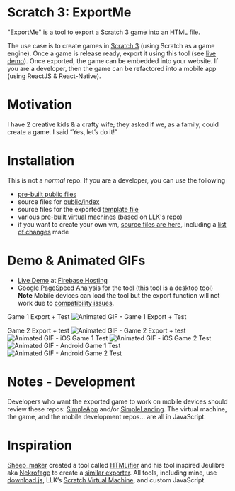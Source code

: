Scratch 3: ExportMe
=================
"ExportMe" is a tool to export a Scratch 3 game into an HTML file. 

The use case is to create games in [Scratch 3](https://en.scratch-wiki.info/wiki/Scratch_3.0) (using Scratch as a game engine). Once a game is release ready, export it using this tool (see [live demo](https://t-534-game.web.app/)). Once exported, the game can be embedded into your website. If you are a developer, then the game can be refactored into a mobile app (using ReactJS & React-Native).

Motivation
============
I have 2 creative kids & a crafty wife; they asked if we, as a family, could create a game. I said “Yes, let’s do it!”

Installation
============
This is not a *normal* repo. If you are a developer, you can use the following
* [pre-built public files](https://github.com/ottograjeda/public_ticket.534/tree/master/public)
* source files for [public/index](https://github.com/ottograjeda/public_ticket.534/tree/master/src_exportMe/for_index)
* source files for the exported [template file](https://github.com/ottograjeda/public_ticket.534/tree/master/src_exportMe/for_template)
* various [pre-built virtual machines](https://github.com/ottograjeda/public_ticket.534/tree/master/src_vm) (based on LLK's [repo](https://github.com/LLK/scratch-vm))
* if you want to create your own vm, [source files are here](https://github.com/ottograjeda/public_ticket.534/tree/master/src_vm/archive), including a [list of changes](https://github.com/ottograjeda/public_ticket.534/blob/master/src_vm/archive/readme.archive.txt) made


Demo & Animated GIFs
===========
* [Live Demo](https://t-534-game.web.app/) at [Firebase Hosting](https://firebase.google.com/docs/hosting)     
* [Google PageSpeed Analysis](https://developers.google.com/speed/pagespeed/insights/?url=https%3A%2F%2Ft-534-game.web.app%2F&tab=desktop) for the tool (this tool is a desktop tool)    
**Note** Mobile devices can load the tool but the export function will not work due to [compatibility issues](https://github.com/rndme/download/issues).     

Game 1 Export + Test
![Animated GIF - Game 1 Export + Test](https://github.com/ottograjeda/public_ticket.534/blob/master/_docs/ezgif-720_web_clickerballoon.gif)

Game 2 Export + test
![Animated GIF - Game 2 Export + test](https://github.com/ottograjeda/public_ticket.534/blob/master/_docs/ezgif-720_web_flakcannon.gif)
![Animated GIF - iOS Game 1 Test](https://github.com/ottograjeda/public_ticket.534/blob/master/_docs/ezgif-720_ios_clickerballoon.gif)
![Animated GIF - iOS Game 2 Test](https://github.com/ottograjeda/public_ticket.534/blob/master/_docs/ezgif-720_ios_flakcannon.gif)
![Animated GIF - Android Game 1 Test](https://github.com/ottograjeda/public_ticket.534/blob/master/_docs/ezgif-720_android_clickerballoon.gif)
![Animated GIF - Android Game 2 Test](https://github.com/ottograjeda/public_ticket.534/blob/master/_docs/ezgif-720_android_flakcannon.gif)

Notes - Development
===========
Developers who want the exported game to work on mobile devices should review these repos: [SimpleApp](https://github.com/ottograjeda/public_ticket.528) and/or [SimpleLanding](https://github.com/ottograjeda/public_ticket.530). The virtual machine, the game, and the mobile development repos... are all in JavaScript.


Inspiration
============
[Sheep_maker](https://scratch.mit.edu/users/Sheep_maker/) created a tool called [HTMLifier](https://sheeptester.github.io/words-go-here/htmlifier/) and his tool inspired Jeulibre aka [Nekrofage](https://github.com/Nekrofage/scratch2html) to create a [similar exporter](https://jeulibre.laboratoire-bidouille.dev/scratch3/scratch2html/). All tools, including mine, use [download.js](http://danml.com/download.html), LLK’s [Scratch Virtual Machine](https://github.com/LLK/scratch-vm), and custom JavaScript.
